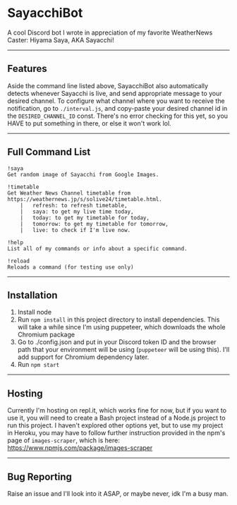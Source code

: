 # **SayacchiBot** #

A cool Discord bot I wrote in appreciation of my favorite WeatherNews Caster: Hiyama Saya, AKA Sayacchi!

---

## Features ##

Aside the command line listed above, SayacchiBot also automatically detects whenever Sayacchi is live, and send appropriate message to your desired channel. To configure what channel where you want to receive the notification, go to `./interval.js`, and copy-paste your desired channel id in the `DESIRED_CHANNEL_ID` const. There's no error checking for this yet, so you HAVE to put something in there, or else it won't work lol.

---

## Full Command List ##

```
!saya
Get random image of Sayacchi from Google Images.

!timetable
Get Weather News Channel timetable from https://weathernews.jp/s/solive24/timetable.html.
    |   refresh: to refresh timetable,
    |   saya: to get my live time today,
    |   today: to get my timetable for today,
    |   tomorrow: to get my timetable for tomorrow,
    |   live: to check if I'm live now.

!help
List all of my commands or info about a specific command.

!reload
Reloads a command (for testing use only)
```

---

## Installation ##

1. Install node
2. Run `npm install` in this project directory to install dependencies. This will take a while since I'm using puppeteer, which downloads the whole Chromium package
3. Go to ./config.json and put in your Discord token ID and the browser path that your environment will be using (`puppeteer` will be using this). I'll add support for Chromium dependency later.
4. Run `npm start`

---

## Hosting ##

Currently I'm hosting on repl.it, which works fine for now, but if you want to use it, you will need to create a Bash project instead of a Node.js project to run this project.
I haven't explored other options yet, but to use my project in Heroku, you may have to follow further instruction provided in the npm's page of `images-scraper`, which is here: https://www.npmjs.com/package/images-scraper

---

## Bug Reporting ##

Raise an issue and I'll look into it ASAP, or maybe never, idk I'm a busy man.